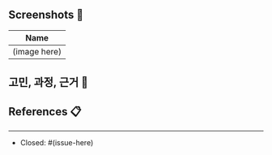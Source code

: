 ## Screenshots 📸

|Name|
|:-:|
|(image here)|

## 고민, 과정, 근거 💬

## References 📋


---

- Closed: #(issue-here)
